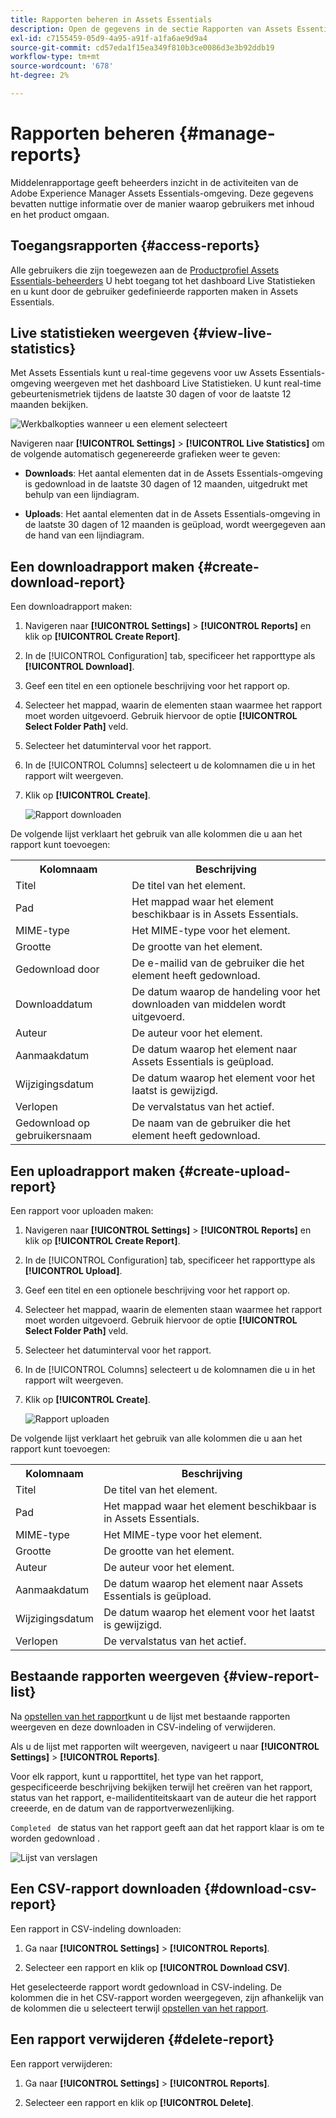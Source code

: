 ```yaml
---
title: Rapporten beheren in Assets Essentials
description: Open de gegevens in de sectie Rapporten van Assets Essentials om het product en eigenschapgebruik te beoordelen en inzichten van zeer belangrijke succesmetriek af te leiden.
exl-id: c7155459-05d9-4a95-a91f-a1fa6ae9d9a4
source-git-commit: cd57eda1f15ea349f810b3ce0086d3e3b92ddb19
workflow-type: tm+mt
source-wordcount: '678'
ht-degree: 2%

---
```


# Rapporten beheren {#manage-reports}

Middelenrapportage geeft beheerders inzicht in de activiteiten van de Adobe Experience Manager Assets Essentials-omgeving. Deze gegevens bevatten nuttige informatie over de manier waarop gebruikers met inhoud en het product omgaan.

## Toegangsrapporten {#access-reports}

Alle gebruikers die zijn toegewezen aan de [Productprofiel Assets Essentials-beheerders](deploy-administer.md) U hebt toegang tot het dashboard Live Statistieken en u kunt door de gebruiker gedefinieerde rapporten maken in Assets Essentials.

## Live statistieken weergeven {#view-live-statistics}

Met Assets Essentials kunt u real-time gegevens voor uw Assets Essentials-omgeving weergeven met het dashboard Live Statistieken. U kunt real-time gebeurtenismetriek tijdens de laatste 30 dagen of voor de laatste 12 maanden bekijken.

![Werkbalkopties wanneer u een element selecteert](assets/assets-essentials-live-statistics.png)

Navigeren naar **[!UICONTROL Settings]** > **[!UICONTROL Live Statistics]** om de volgende automatisch gegenereerde grafieken weer te geven:

* **Downloads**: Het aantal elementen dat in de Assets Essentials-omgeving is gedownload in de laatste 30 dagen of 12 maanden, uitgedrukt met behulp van een lijndiagram.

* **Uploads**: Het aantal elementen dat in de Assets Essentials-omgeving in de laatste 30 dagen of 12 maanden is geüpload, wordt weergegeven aan de hand van een lijndiagram.

<!--

* **Storage usage**: The storage usage, in gigabytes (GB), for the Assets Essentials environment, for the last 30 days or 12 months represented using a bar chart.

-->

## Een downloadrapport maken {#create-download-report}

Een downloadrapport maken:

1. Navigeren naar **[!UICONTROL Settings]** > **[!UICONTROL Reports]** en klik op **[!UICONTROL Create Report]**.

1. In de [!UICONTROL Configuration] tab, specificeer het rapporttype als **[!UICONTROL Download]**.

1. Geef een titel en een optionele beschrijving voor het rapport op.

1. Selecteer het mappad, waarin de elementen staan waarmee het rapport moet worden uitgevoerd. Gebruik hiervoor de optie **[!UICONTROL Select Folder Path]** veld.

1. Selecteer het datuminterval voor het rapport.

1. In de [!UICONTROL Columns] selecteert u de kolomnamen die u in het rapport wilt weergeven.

1. Klik op **[!UICONTROL Create]**.

   ![Rapport downloaden](assets/download-reports-config.png)

De volgende lijst verklaart het gebruik van alle kolommen die u aan het rapport kunt toevoegen:

<table>
    <tbody>
     <tr>
      <th><strong>Kolomnaam</strong></th>
      <th><strong>Beschrijving</strong></th>
     </tr>
     <tr>
      <td>Titel</td>
      <td>De titel van het element.</td>
     </tr>
     <tr>
      <td>Pad</td>
      <td>Het mappad waar het element beschikbaar is in Assets Essentials.</td>
     </tr>
     <tr>
      <td>MIME-type</td>
      <td>Het MIME-type voor het element.</td>
     </tr>
     <tr>
      <td>Grootte</td>
      <td>De grootte van het element.</td>
     </tr>
     <tr>
      <td>Gedownload door</td>
      <td>De e-mailid van de gebruiker die het element heeft gedownload.</td>
     </tr>
     <tr>
      <td>Downloaddatum</td>
      <td>De datum waarop de handeling voor het downloaden van middelen wordt uitgevoerd.</td>
     </tr>
     <tr>
      <td>Auteur</td>
      <td>De auteur voor het element.</td>
     </tr>
     <tr>
      <td>Aanmaakdatum</td>
      <td>De datum waarop het element naar Assets Essentials is geüpload.</td>
     </tr>
     <tr>
      <td>Wijzigingsdatum</td>
      <td>De datum waarop het element voor het laatst is gewijzigd.</td>
     </tr>
     <tr>
      <td>Verlopen</td>
      <td>De vervalstatus van het actief.</td>
     </tr>
     <tr>
      <td>Gedownload op gebruikersnaam</td>
      <td>De naam van de gebruiker die het element heeft gedownload.</td>
     </tr>           
    </tbody>
   </table>

## Een uploadrapport maken {#create-upload-report}

Een rapport voor uploaden maken:

1. Navigeren naar **[!UICONTROL Settings]** > **[!UICONTROL Reports]** en klik op **[!UICONTROL Create Report]**.

1. In de [!UICONTROL Configuration] tab, specificeer het rapporttype als **[!UICONTROL Upload]**.

1. Geef een titel en een optionele beschrijving voor het rapport op.

1. Selecteer het mappad, waarin de elementen staan waarmee het rapport moet worden uitgevoerd. Gebruik hiervoor de optie **[!UICONTROL Select Folder Path]** veld.

1. Selecteer het datuminterval voor het rapport.

1. In de [!UICONTROL Columns] selecteert u de kolomnamen die u in het rapport wilt weergeven.

1. Klik op **[!UICONTROL Create]**.

   ![Rapport uploaden](assets/upload-reports-config.png)

De volgende lijst verklaart het gebruik van alle kolommen die u aan het rapport kunt toevoegen:

<table>
    <tbody>
     <tr>
      <th><strong>Kolomnaam</strong></th>
      <th><strong>Beschrijving</strong></th>
     </tr>
     <tr>
      <td>Titel</td>
      <td>De titel van het element.</td>
     </tr>
     <tr>
      <td>Pad</td>
      <td>Het mappad waar het element beschikbaar is in Assets Essentials.</td>
     </tr>
     <tr>
      <td>MIME-type</td>
      <td>Het MIME-type voor het element.</td>
     </tr>
     <tr>
      <td>Grootte</td>
      <td>De grootte van het element.</td>
     </tr>
     <tr>
      <td>Auteur</td>
      <td>De auteur voor het element.</td>
     </tr>
     <tr>
      <td>Aanmaakdatum</td>
      <td>De datum waarop het element naar Assets Essentials is geüpload.</td>
     </tr>
     <tr>
      <td>Wijzigingsdatum</td>
      <td>De datum waarop het element voor het laatst is gewijzigd.</td>
     </tr>
     <tr>
      <td>Verlopen</td>
      <td>De vervalstatus van het actief.</td>
     </tr>              
    </tbody>
   </table>

## Bestaande rapporten weergeven {#view-report-list}

Na [opstellen van het rapport](#create-report)kunt u de lijst met bestaande rapporten weergeven en deze downloaden in CSV-indeling of verwijderen.

Als u de lijst met rapporten wilt weergeven, navigeert u naar **[!UICONTROL Settings]** > **[!UICONTROL Reports]**.

Voor elk rapport, kunt u rapporttitel, het type van het rapport, gespecificeerde beschrijving bekijken terwijl het creëren van het rapport, status van het rapport, e-mailidentiteitskaart van de auteur die het rapport creeerde, en de datum van de rapportverwezenlijking.

`Completed ` de status van het rapport geeft aan dat het rapport klaar is om te worden gedownload .

![Lijst van verslagen](assets/list-of-reports.png)


## Een CSV-rapport downloaden {#download-csv-report}

Een rapport in CSV-indeling downloaden:

1. Ga naar **[!UICONTROL Settings]** > **[!UICONTROL Reports]**.

1. Selecteer een rapport en klik op **[!UICONTROL Download CSV]**.

Het geselecteerde rapport wordt gedownload in CSV-indeling. De kolommen die in het CSV-rapport worden weergegeven, zijn afhankelijk van de kolommen die u selecteert terwijl [opstellen van het rapport](#create-report).

## Een rapport verwijderen {#delete-report}

Een rapport verwijderen:

1. Ga naar **[!UICONTROL Settings]** > **[!UICONTROL Reports]**.

1. Selecteer een rapport en klik op **[!UICONTROL Delete]**.

